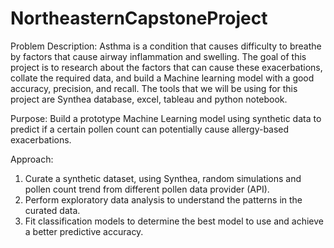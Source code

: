 # NortheasternCapstoneProject


Problem Description: Asthma is a condition that causes difficulty to breathe by factors that cause airway inflammation and swelling. The goal of this project is to research about the factors that can cause these exacerbations, collate the required data, and build a Machine learning model with a good accuracy, precision, and recall. The tools that we will be using for this project are Synthea database, excel, tableau and python notebook. 	

Purpose: Build a prototype Machine Learning model using synthetic data to predict if a certain pollen count can potentially cause allergy-based exacerbations.

Approach: 
1.	Curate a synthetic dataset, using Synthea, random simulations and pollen count trend from different pollen data provider (API). 
2.	Perform exploratory data analysis to understand the patterns in the curated data. 
3.	Fit classification models to determine the best model to use and achieve a better predictive accuracy. 

